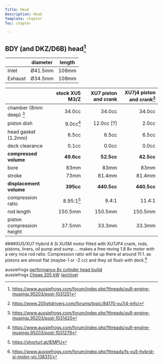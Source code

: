 ```yaml
---
Title: Head
Description: Head
Template: chapter
Toc: chapter

---
```


## BDY (and DKZ/D6B) head[^1]
|       |diameter | length
--      | --      | --
Inlet   | Ø41.5mm | 108mm
Exhaust | Ø34.5mm | 108mm 

|                         |stock XU5 M3/Z     |XU7 piston and crank  |XU7j4 piston and crank[^6]
--                        |--:                |--:                   |--:                
chamber (8mm deep) [^2]   | 34.0cc            | 34.0cc               | 34.0cc
piston dish               | 9.0cc[^3]         | 12.0cc [?]           | 2.0cc
head gasket (1.2mm)       | 6.5cc             | 6.5cc                | 6.5cc
deck clearance            | 0.1cc             | 0.0cc                | 0.0cc
**compressed volume**     | **49.6cc**        | **52.5cc**           | **42.5cc**
bore                      | 83mm              | 83mm                 | 83mm
stroke                    | 73mm              | 81.4mm               | 81.4mm
**displacement volume**   | **395cc**         | **440.5cc**          | **440.5cc**
compression ratio         | 8.95:1[^5]        | 9.4:1                | 11.4:1
rod length                | 150.5mm           | 150.5mm              | 150.5mm
piston compression height | 37.5mm            | 33.3mm               | 33.3mm
   
####XU5/XU7 Hybrid
A Si XU5M motor fitted with XU7JP4 crank, rods, pistons, liners, oil pump and sump ...  makes a free reving 1.8 8v motor with a very nice rod ratio. Compression ratio will be up there at around 11:1. as pistons are almost flat (maybe-1 or -2 cc) and they sit flush with deck.[^7]


aussiefrogs [performance 8v cylinder head buiild](https://www.aussiefrogs.com/forum/index.php?threads/performance-8v-cylinder-head-build.88543/)   
aussiefrogs [Cheap 205 kW](https://www.aussiefrogs.com/forum/index.php?threads/cheap-205-kw.7715/) ([archive](https://web.archive.org/web/20080321060221/http://www.aussiefrogs.com:80/forum/archive/index.php/t-7715.html))


[^1]: https://www.aussiefrogs.com/forum/index.php?threads/xu9-engine-musings.95203/post-1031251
[^2]: https://www.aussiefrogs.com/forum/index.php?threads/xu9-engine-musings.95203/post-1031420
[^3]: https://www.aussiefrogs.com/forum/index.php?threads/xu9-engine-musings.95203/post-1031279
[^4]: http://www.taylor-eng.com/xu9j4/16v_compression.htm
[^5]: https://shorturl.at/lEMPU 

<!-- /* https://www.omnicalculator.com/everyday-life/compression-ratio?c=AUD&v=a:2,bore:83!mm,chamber_volume:34!cc,piston_volume:9!cc,gasket_bore:83!mm,no_of_cylinders:4,stroke:73!mm,deck_height:.02!mm,compressed_gasket_thickness:1.2!mm */ -->

[^6]: https://www.205gtidrivers.com/forums/topic/84170-xu7j4-info/
[^7]: https://www.aussiefrogs.com/forum/index.php?threads/fs-xu5-hybrid-si-motor-vic.138311/
